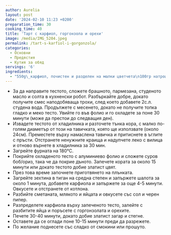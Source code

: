 ```yaml
---
author: Aurelia
layout: post
date: '2024-02-10 11:23 +0200'
preparation_time: 30
cooking_time: 40
title: 'Тарт с карфиол, горгонзола и орехи'
image: /media/IMG_5204.jpeg
permalink: /tart-s-karfiol-i-gorgonzola/
categories:
  - Основни
  - Предястия
  - Кутия за обяд
servings: '6'
ingredients:
  - "550g\_карфиол, почистен и разделен на малки цветчета\n100гр натрошена горгонзола \n200мл готварска сметана\n80мл прясно\_мляко\n4 яйцa\n50гр\_орехи, едро смляни\n150 грама охладено краве масло, нарязана на малки кубчета\n50гр ситно настърган пармезан \n200гр бяло брашно\n1с.л. зехтин\nсол\nчерен пипер\n"
---
```

- За да направите тестото, сложете брашното, пармезана, студеното масло и солта в кухненски робот.  Разбъркайте добре, докато получите смес наподобяваща трохи, след което добавете 2с.л. студена вода. Продължете с месенето, докато не получите топка гладко и меко тесто. Увийте го във фолио и го охладете за поне 30 минути (може да престои до следващия ден).
- Извадете тестото от хладилника и разточете тънка кора, с малко по-голям диаметър от този на тавичката, която ще използвате (около 24см). Преместете върху намаслена тавичка и притиснете в ъглите с пръсти. Отстранете ненужните краища и надупчете леко с вилица и отново върнете в хладилника за 30 мин. 
- Загрейте фурната на 180°C. 
- Покрийте охладеното тесто с алуминиево фолио и сложете суров боб/ориз, така че да покрие дъното. Запечете кората за около 15 минути или докато тестото добие златист цвят. 
- През това време започнете приготвянето на плънката.
- Загрейте зехтина в тиган на средна степен  и запържете шалота за около 1 минута, добавете карфиола и запържете за още 4-5 минути. Овкусете и отстранете от котлона.
- Разбийте сметаната, млякото и яйцата и овкусете със сол и черен пипер.
- Разпределете карфиола върху запеченото тесто, залейте с разбитите яйца и поръсете с горгонзолата и орехите.
- Печете 30-40 минути, докато добие златист загар и стегне.
- Оставете да се оглади поне 10-15 минути преди да разрежете.
- По желание поднесете със сладко от смокини или прошуто.
